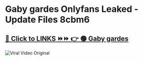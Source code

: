 
 # Gaby gardes Onlyfans Leaked - Update Files 8cbm6

## <h2><a href="https://clipsfans.com/Gaby_gardes&ref=git">🔗 Click to LINKS ⏩⏩ 👉 🟢 Gaby gardes </a></h2>

<a href="https://clipsfans.com/Gaby_gardes&ref=git" rel="nofollow" data-target="animated-image.originalLink"><img src="https://i.ibb.co.com/xMMVF88/686577567.gif" alt="Viral Video Original" style="max-width: 100%; display: inline-block;" data-target="animated-image.originalImage"></a>

